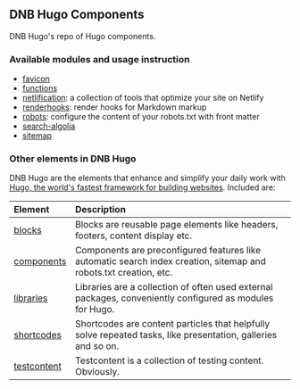 ## DNB Hugo Components

DNB Hugo's repo of Hugo components.

### Available modules and usage instruction

-   [favicon](https://github.com/dnb-hugo/components/tree/main/favicon)
-   [functions](https://github.com/dnb-hugo/components/tree/main/functions)
-   [netlification](https://github.com/dnb-hugo/components/tree/main/netlification): a collection of tools that optimize your site on Netlify
-   [renderhooks](https://github.com/dnb-hugo/components/tree/main/renderhooks): render hooks for Markdown markup
-   [robots](https://github.com/dnb-hugo/components/tree/main/robots): configure the content of your robots.txt with front matter
-   [search-algolia](https://github.com/dnb-hugo/components/tree/main/search-algolia)
-   [sitemap](https://github.com/dnb-hugo/components/tree/main/sitemap)

### Other elements in DNB Hugo

DNB Hugo are the elements that enhance and simplify your daily work with [Hugo, the world's fastest framework for building websites](https://gohugo.io/). Included are:

| Element | Description |
| :--- | :--- |
| [blocks](https://github.com/dnb-hugo/blocks) | Blocks are reusable page elements like headers, footers, content display etc.|
| [components](https://github.com/dnb-hugo/components) | Components are preconfigured features like automatic search index creation, sitemap and robots.txt creation, etc. |
| [libraries](https://github.com/dnb-hugo/libraries) | Libraries are a collection of often used external packages, conveniently configured as modules for Hugo. |
| [shortcodes](https://github.com/dnb-hugo/shortcodes) | Shortcodes are content particles that helpfully solve repeated tasks, like presentation, galleries and so on. |
| [testcontent](https://github.com/dnb-hugo/testcontent) | Testcontent is a collection of testing content. Obviously. |


